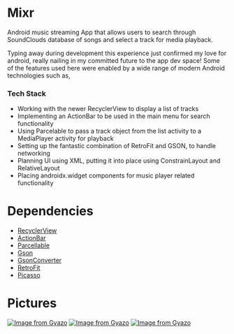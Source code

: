 # Mixr
Android music streaming App that allows users to search through SoundClouds database of songs and select a track for media playback.

Typing away during development this experience just confirmed my love for android, really nailing in my committed future to the app dev space!
Some of the features used here were enabled by a wide range of modern Android technologies such as,

### Tech Stack
- Working with the newer RecyclerView to display a list of tracks
- Implementing an ActionBar to be used in the main menu for search functionality
- Using Parcelable to pass a track object from the list activity to a MediaPlayer activity for playback
- Setting up the fantastic combination of RetroFit and GSON, to handle networking
- Planning UI using XML, putting it into place using ConstrainLayout and RelativeLayout
- Placing androidx.widget components for music player related functionality

# Dependencies
* [RecyclerView](https://developer.android.com/jetpack/androidx/releases/recyclerview)
* [ActionBar](https://developer.android.com/reference/android/app/ActionBar)
* [Parcellable](https://developer.android.com/reference/android/os/Parcelable)
* [Gson](https://github.com/google/gson)
* [GsonConverter](https://github.com/square/retrofit/tree/master/retrofit-converters/gson)
* [RetroFit](https://github.com/square/retrofit)
* [Picasso](https://github.com/square/picasso)

# Pictures
[![Image from Gyazo](https://i.gyazo.com/8bf4d9c459ee8261e8d7455b3ac08264.gif)](https://gyazo.com/8bf4d9c459ee8261e8d7455b3ac08264)
[![Image from Gyazo](https://i.gyazo.com/4c5c3724b998778bdd8f72e9c6ee1943.gif)](https://gyazo.com/4c5c3724b998778bdd8f72e9c6ee1943)
[![Image from Gyazo](https://i.gyazo.com/f94ba7b262d9aaba9ea450ad36595445.gif)](https://gyazo.com/f94ba7b262d9aaba9ea450ad36595445)
